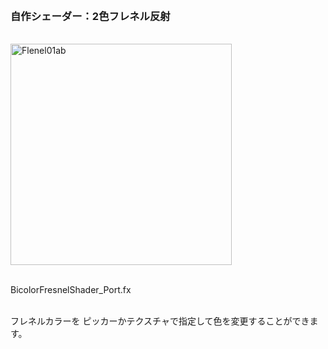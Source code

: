 <h3><br>自作シェーダー：2色フレネル反射</br></h3>
<br>
<img width="354" alt="Flenel01ab" src="https://github.com/KWneko/Shader/assets/164093711/c8c03fe7-6d85-49d5-9a04-6588a12ede6a">
</br>
<p><br>BicolorFresnelShader_Port.fx</br></p>
<p><br>
フレネルカラーを
ピッカーかテクスチャで指定して色を変更することができます。
<p><br>
